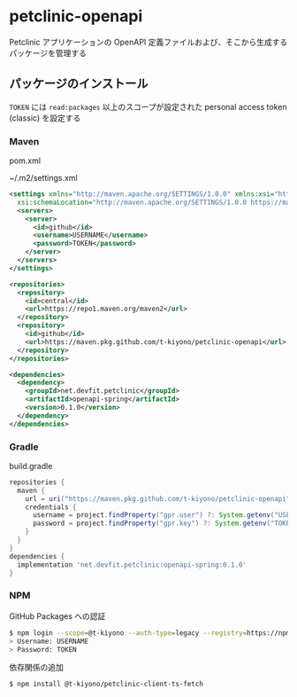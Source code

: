 # petclinic-openapi

Petclinic アプリケーションの OpenAPI 定義ファイルおよび、そこから生成するパッケージを管理する

## パッケージのインストール

`TOKEN` には `read:packages` 以上のスコープが設定された personal access token (classic) を設定する

### Maven

pom.xml

~/.m2/settings.xml

```xml
<settings xmlns="http://maven.apache.org/SETTINGS/1.0.0" xmlns:xsi="http://www.w3.org/2001/XMLSchema-instance"
  xsi:schemaLocation="http://maven.apache.org/SETTINGS/1.0.0 https://maven.apache.org/xsd/settings-1.0.0.xsd">
  <servers>
    <server>
      <id>github</id>
      <username>USERNAME</username>
      <password>TOKEN</password>
    </server>
  </servers>
</settings>
```

```xml
<repositories>
  <repository>
    <id>central</id>
    <url>https://repo1.maven.org/maven2</url>
  </repository>
  <repository>
    <id>github</id>
    <url>https://maven.pkg.github.com/t-kiyono/petclinic-openapi</url>
  </repository>
</repositories>

<dependencies>
  <dependency>
    <groupId>net.devfit.petclinic</groupId>
    <artifactId>openapi-spring</artifactId>
    <version>0.1.0</version>
  </dependency>
</dependencies>
```

### Gradle

build.gradle

```groovy
repositories {
  maven {
    url = uri("https://maven.pkg.github.com/t-kiyono/petclinic-openapi")
    credentials {
      username = project.findProperty("gpr.user") ?: System.getenv("USERNAME")
      password = project.findProperty("gpr.key") ?: System.getenv("TOKEN")
    }
  }
}
dependencies {
  implementation 'net.devfit.petclinic:openapi-spring:0.1.0'
}
```

### NPM

GitHub Packages への認証

```bash
$ npm login --scope=@t-kiyono --auth-type=legacy --registry=https://npm.pkg.github.com
> Username: USERNAME
> Password: TOKEN
```

依存関係の追加

```bash
$ npm install @t-kiyono/petclinic-client-ts-fetch
```
